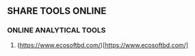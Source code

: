 ## SHARE TOOLS ONLINE
### ONLINE ANALYTICAL TOOLS

1. (https://www.ecosoftbd.com/)[https://www.ecosoftbd.com/]